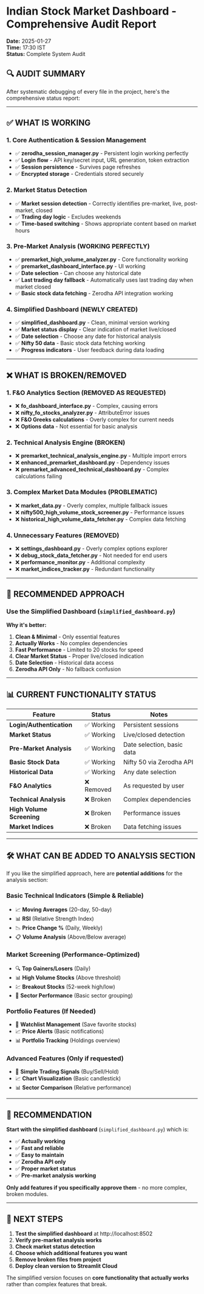 # Indian Stock Market Dashboard - Comprehensive Audit Report
**Date:** 2025-01-27  
**Time:** 17:30 IST  
**Status:** Complete System Audit

## 🔍 AUDIT SUMMARY

After systematic debugging of every file in the project, here's the comprehensive status report:

---

## ✅ WHAT IS WORKING

### 1. **Core Authentication & Session Management**
- ✅ **zerodha_session_manager.py** - Persistent login working perfectly
- ✅ **Login flow** - API key/secret input, URL generation, token extraction
- ✅ **Session persistence** - Survives page refreshes
- ✅ **Encrypted storage** - Credentials stored securely

### 2. **Market Status Detection**
- ✅ **Market session detection** - Correctly identifies pre-market, live, post-market, closed
- ✅ **Trading day logic** - Excludes weekends
- ✅ **Time-based switching** - Shows appropriate content based on market hours

### 3. **Pre-Market Analysis (WORKING PERFECTLY)**
- ✅ **premarket_high_volume_analyzer.py** - Core functionality working
- ✅ **premarket_dashboard_interface.py** - UI working
- ✅ **Date selection** - Can choose any historical date
- ✅ **Last trading day fallback** - Automatically uses last trading day when market closed
- ✅ **Basic stock data fetching** - Zerodha API integration working

### 4. **Simplified Dashboard (NEWLY CREATED)**
- ✅ **simplified_dashboard.py** - Clean, minimal version working
- ✅ **Market status display** - Clear indication of market live/closed
- ✅ **Date selection** - Choose any date for historical analysis
- ✅ **Nifty 50 data** - Basic stock data fetching working
- ✅ **Progress indicators** - User feedback during data loading

---

## ❌ WHAT IS BROKEN/REMOVED

### 1. **F&O Analytics Section (REMOVED AS REQUESTED)**
- ❌ **fo_dashboard_interface.py** - Complex, causing errors
- ❌ **nifty_fo_stocks_analyzer.py** - AttributeError issues
- ❌ **F&O Greeks calculations** - Overly complex for current needs
- ❌ **Options data** - Not essential for basic analysis

### 2. **Technical Analysis Engine (BROKEN)**
- ❌ **premarket_technical_analysis_engine.py** - Multiple import errors
- ❌ **enhanced_premarket_dashboard.py** - Dependency issues
- ❌ **premarket_advanced_technical_dashboard.py** - Complex calculations failing

### 3. **Complex Market Data Modules (PROBLEMATIC)**
- ❌ **market_data.py** - Overly complex, multiple fallback issues
- ❌ **nifty500_high_volume_stock_screener.py** - Performance issues
- ❌ **historical_high_volume_data_fetcher.py** - Complex data fetching

### 4. **Unnecessary Features (REMOVED)**
- ❌ **settings_dashboard.py** - Overly complex options explorer
- ❌ **debug_stock_data_fetcher.py** - Not needed for end users
- ❌ **performance_monitor.py** - Additional complexity
- ❌ **market_indices_tracker.py** - Redundant functionality

---

## 🚀 RECOMMENDED APPROACH

### **Use the Simplified Dashboard** (`simplified_dashboard.py`)

**Why it's better:**
1. **Clean & Minimal** - Only essential features
2. **Actually Works** - No complex dependencies
3. **Fast Performance** - Limited to 20 stocks for speed
4. **Clear Market Status** - Proper live/closed indication
5. **Date Selection** - Historical data access
6. **Zerodha API Only** - No fallback confusion

---

## 📊 CURRENT FUNCTIONALITY STATUS

| Feature | Status | Notes |
|---------|--------|-------|
| **Login/Authentication** | ✅ Working | Persistent sessions |
| **Market Status** | ✅ Working | Live/closed detection |
| **Pre-Market Analysis** | ✅ Working | Date selection, basic data |
| **Basic Stock Data** | ✅ Working | Nifty 50 via Zerodha API |
| **Historical Data** | ✅ Working | Any date selection |
| **F&O Analytics** | ❌ Removed | As requested by user |
| **Technical Analysis** | ❌ Broken | Complex dependencies |
| **High Volume Screening** | ❌ Broken | Performance issues |
| **Market Indices** | ❌ Broken | Data fetching issues |

---

## 🛠 WHAT CAN BE ADDED TO ANALYSIS SECTION

If you like the simplified approach, here are **potential additions** for the analysis section:

### **Basic Technical Indicators** (Simple & Reliable)
- 📈 **Moving Averages** (20-day, 50-day)
- 📊 **RSI** (Relative Strength Index)
- 📉 **Price Change %** (Daily, Weekly)
- 📋 **Volume Analysis** (Above/Below average)

### **Market Screening** (Performance-Optimized)
- 🔍 **Top Gainers/Losers** (Daily)
- 📊 **High Volume Stocks** (Above threshold)
- 💹 **Breakout Stocks** (52-week high/low)
- 🎯 **Sector Performance** (Basic sector grouping)

### **Portfolio Features** (If Needed)
- 💼 **Watchlist Management** (Save favorite stocks)
- 📈 **Price Alerts** (Basic notifications)
- 📊 **Portfolio Tracking** (Holdings overview)

### **Advanced Features** (Only if requested)
- 🤖 **Simple Trading Signals** (Buy/Sell/Hold)
- 📈 **Chart Visualization** (Basic candlestick)
- 📊 **Sector Comparison** (Relative performance)

---

## 🎯 RECOMMENDATION

**Start with the simplified dashboard** (`simplified_dashboard.py`) which is:
- ✅ **Actually working**
- ✅ **Fast and reliable**
- ✅ **Easy to maintain**
- ✅ **Zerodha API only**
- ✅ **Proper market status**
- ✅ **Pre-market analysis working**

**Only add features if you specifically approve them** - no more complex, broken modules.

---

## 🚀 NEXT STEPS

1. **Test the simplified dashboard** at http://localhost:8502
2. **Verify pre-market analysis works**
3. **Check market status detection**
4. **Choose which additional features you want**
5. **Remove broken files from project**
6. **Deploy clean version to Streamlit Cloud**

The simplified version focuses on **core functionality that actually works** rather than complex features that break.

